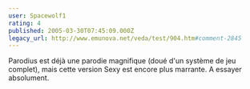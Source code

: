 ```yaml
---
user: Spacewolf1
rating: 4
published: 2005-03-30T07:45:09.000Z
legacy_url: http://www.emunova.net/veda/test/904.htm#comment-2845
---
```

Parodius est déjà une parodie magnifique (doué d'un système de jeu complet), mais cette version Sexy est encore plus marrante. A essayer absolument.